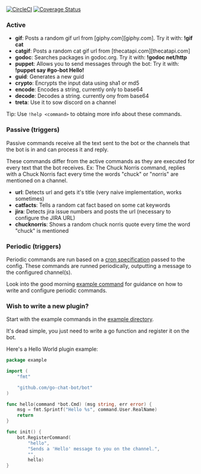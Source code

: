 [![CircleCI](https://circleci.com/gh/meleca/plugins/tree/master.svg?style=svg)](https://circleci.com/gh/meleca/plugins/tree/master) [![Coverage Status](https://coveralls.io/repos/github/meleca/plugins/badge.svg?branch=master)](https://coveralls.io/github/meleca/plugins?branch=master)

### Active

* **gif**: Posts a random gif url from [giphy.com][giphy.com]. Try it with: **!gif cat**
* **catgif**: Posts a random cat gif url from [thecatapi.com][thecatapi.com]
* **godoc**: Searches packages in godoc.org. Try it with: **!godoc net/http**
* **puppet**: Allows you to send messages through the bot: Try it with: **!puppet say #go-bot Hello!**
* **guid**: Generates a new guid
* **crypto**: Encrypts the input data using sha1 or md5
* **encode**: Encodes a string, currently only to base64
* **decode**: Decodes a string. currently ony from base64
* **treta**: Use it to sow discord on a channel

Tip: Use `!help <command>` to obtaing more info about these commands.

### Passive (triggers)

Passive commands receive all the text sent to the bot or the channels that the bot is in and can process it and reply.

These commands differ from the active commands as they are executed for every text that the bot receives. Ex: The Chuck Norris command, replies with a Chuck Norris fact every time the words "chuck" or "norris" are mentioned on a channel.

* **url**: Detects url and gets it's title (very naive implementation, works sometimes)
* **catfacts**: Tells a random cat fact based on some cat keywords
* **jira**: Detects jira issue numbers and posts the url (necessary to configure the JIRA URL)
* **chucknorris**: Shows a random chuck norris quote every time the word "chuck" is mentioned

### Periodic (triggers)

Periodic commands are run based on a [cron
specification](https://godoc.org/github.com/robfig/cron) passed to the
config. These commands are runned periodically, outputting a message to
the configured channel(s).

Look into the good morning [example
command](https://github.com/go-chat-bot/plugins/blob/master/example/goodmorning_command.go) for guidance on how to write and configure periodic commands.

### Wish to write a new plugin?

Start with the example commands in the [example directory](https://github.com/go-chat-bot/plugins/tree/master/example).

It's dead simple, you just need to write a go function and register it on the bot.

Here's a Hello World plugin example:

```Go
package example

import (
	"fmt"

	"github.com/go-chat-bot/bot"
)

func hello(command *bot.Cmd) (msg string, err error) {
	msg = fmt.Sprintf("Hello %s", command.User.RealName)
	return
}

func init() {
	bot.RegisterCommand(
		"hello",
		"Sends a 'Hello' message to you on the channel.",
		"",
		hello)
}
```

